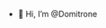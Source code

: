 - 👋 Hi, I’m @Domitrone

<!---
Domitrone/Domitrone is a ✨ special ✨ repository because its `README.md` (this file) appears on your GitHub profile.
You can click the Preview link to take a look at your changes.
--->
